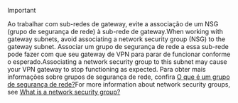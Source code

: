 > [!IMPORTANT]
> <span data-ttu-id="8358c-101">Ao trabalhar com sub-redes de gateway, evite a associação de um NSG (grupo de segurança de rede) à sub-rede de gateway.</span><span class="sxs-lookup"><span data-stu-id="8358c-101">When working with gateway subnets, avoid associating a network security group (NSG) to the gateway subnet.</span></span> <span data-ttu-id="8358c-102">Associar um grupo de segurança de rede a essa sub-rede pode fazer com que seu gateway de VPN para parar de funcionar conforme o esperado.</span><span class="sxs-lookup"><span data-stu-id="8358c-102">Associating a network security group to this subnet may cause your VPN gateway to stop functioning as expected.</span></span> <span data-ttu-id="8358c-103">Para obter mais informações sobre grupos de segurança de rede, confira [O que é um grupo de segurança de rede?](../articles/virtual-network/virtual-networks-nsg.md)</span><span class="sxs-lookup"><span data-stu-id="8358c-103">For more information about network security groups, see [What is a network security group?](../articles/virtual-network/virtual-networks-nsg.md)</span></span>
> 
> 

